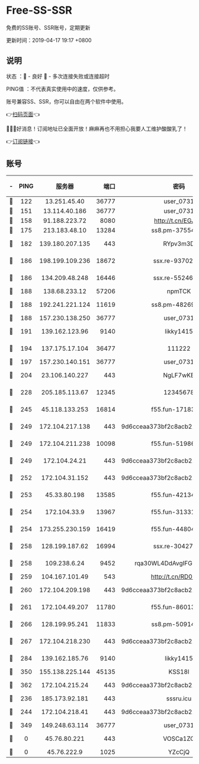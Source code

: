 # Free-SS-SSR

免费的SS账号、SSR账号，定期更新

更新时间：2019-04-17 19:17 +0800

## 说明

状态     ：🙂 - 良好 🙁 - 多次连接失败或连接超时

PING值   ：不代表真实使用中的速度，仅供参考。

账号兼容SS、SSR，你可以自由在两个软件中使用。

👉[扫码页面](https://liesauer.github.io/Free-SS-SSR/)👈

🎉🎉🎉好消息！订阅地址已全面开放！麻麻再也不用担心我要人工维护酸酸乳了！

👉[订阅链接](https://www.liesauer.net/yogurt/subscribe?ACCESS_TOKEN=DAYxR3mMaZAsaqUb)👈

## 账号

|-|PING|服务器|端口|密码|加密方式|区域|
|:----:|:----:|:-----:|-----:|:----:|:----:|:----:|
|🙂|122|13.251.45.40|36777|user_0731|chacha20|SG|
|🙂|151|13.114.40.186|36777|user_0731|chacha20|JP|
|🙂|158|91.188.223.72|8080|http://t.cn/EGJIyrl|rc4-md5|RU|
|🙂|175|213.183.48.10|13284|ss8.pm-37554897|rc4-md5|RU|
|🙂|182|139.180.207.135|443|RYpv3m3D|aes-256-cfb|JP|
|🙂|186|198.199.109.236|18672|ssx.re-93702065|aes-256-cfb|US|
|🙂|186|134.209.48.248|16446|ssx.re-55246161|aes-256-cfb|US|
|🙂|188|138.68.233.12|57206|npmTCK|rc4-md5|US|
|🙂|188|192.241.221.124|11619|ss8.pm-48269884|aes-256-cfb|US|
|🙂|188|157.230.138.250|36777|user_0731|chacha20|US|
|🙂|191|139.162.123.96|9140|likky1415|aes-256-cfb|JP|
|🙂|194|137.175.17.104|36477|111222|aes-256-cfb|US|
|🙂|197|157.230.140.151|36777|user_0731|chacha20|US|
|🙂|204|23.106.140.227|443|NgLF7wKB|aes-256-cfb|US|
|🙂|228|205.185.113.67|12345|12345678|aes-256-cfb|US|
|🙂|245|45.118.133.253|16814|f55.fun-17183295|aes-256-cfb|SG|
|🙂|249|172.104.217.138|443|9d6cceaa373bf2c8acb22e60b6a58be6|aes-256-cfb|US|
|🙂|249|172.104.211.238|10098|f55.fun-51986109|aes-256-cfb|US|
|🙂|249|172.104.24.21|443|9d6cceaa373bf2c8acb22e60b6a58be6|aes-256-cfb|US|
|🙂|252|172.104.31.152|443|9d6cceaa373bf2c8acb22e60b6a58be6|aes-256-cfb|US|
|🙂|253|45.33.80.198|13585|f55.fun-42134475|aes-256-cfb|US|
|🙂|254|172.104.33.9|13967|f55.fun-31331451|aes-256-cfb|SG|
|🙂|254|173.255.230.159|16419|f55.fun-44804567|aes-256-cfb|US|
|🙂|258|128.199.187.62|16994|ssx.re-30427652|aes-256-cfb|SG|
|🙂|258|109.238.6.24|9452|rqa30WL4DdAvgIFG6Fs3znzTa|aes-256-cfb|FR|
|🙂|259|104.167.101.49|543|http://t.cn/RD0D7sx|rc4-md5|CA|
|🙂|260|172.104.209.198|443|9d6cceaa373bf2c8acb22e60b6a58be6|aes-256-cfb|US|
|🙂|261|172.104.49.207|11780|f55.fun-86013900|aes-256-cfb|SG|
|🙂|266|128.199.95.241|11833|ss8.pm-50914023|aes-256-cfb|SG|
|🙂|267|172.104.218.230|443|9d6cceaa373bf2c8acb22e60b6a58be6|aes-256-cfb|US|
|🙂|284|139.162.185.76|9140|likky1415|aes-256-cfb|DE|
|🙂|350|155.138.225.144|45135|KSS18l|rc4-md5|US|
|🙂|362|172.104.215.24|443|9d6cceaa373bf2c8acb22e60b6a58be6|aes-256-cfb|US|
|🙂|236|185.173.92.181|443|sssru.icu|rc4-md5|RU|
|🙂|244|172.104.218.41|443|9d6cceaa373bf2c8acb22e60b6a58be6|aes-256-cfb|US|
|🙁|349|149.248.63.114|36777|user_0731|chacha20|CA|
|🙁|0|45.76.80.221|443|VOSCa1ZG|aes-256-cfb|DE|
|🙁|0|45.76.222.9|1025|YZcCjQ|rc4-md5|JP|
